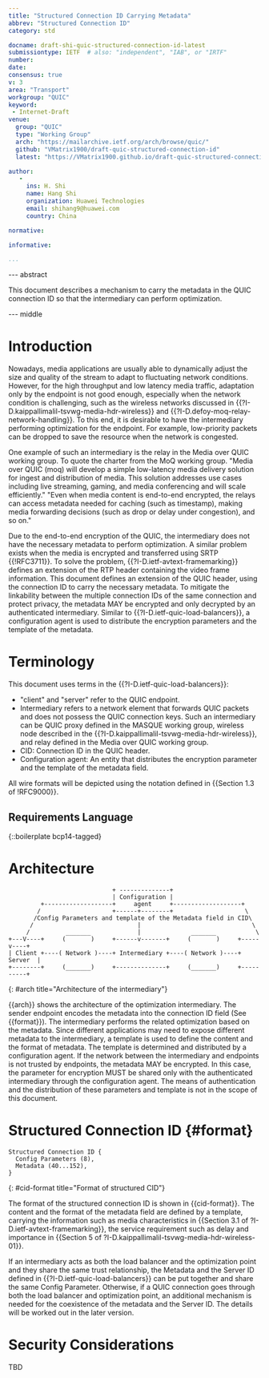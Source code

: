 ```yaml
---
title: "Structured Connection ID Carrying Metadata"
abbrev: "Structured Connection ID"
category: std

docname: draft-shi-quic-structured-connection-id-latest
submissiontype: IETF  # also: "independent", "IAB", or "IRTF"
number:
date:
consensus: true
v: 3
area: "Transport"
workgroup: "QUIC"
keyword:
 - Internet-Draft
venue:
  group: "QUIC"
  type: "Working Group"
  arch: "https://mailarchive.ietf.org/arch/browse/quic/"
  github: "VMatrix1900/draft-quic-structured-connection-id"
  latest: "https://VMatrix1900.github.io/draft-quic-structured-connection-id/draft-quic-structured-connection-id.html"

author:
   -
     ins: H. Shi
     name: Hang Shi
     organization: Huawei Technologies
     email: shihang9@huawei.com
     country: China

normative:

informative:

...
```


--- abstract

This document describes a mechanism to carry the metadata in the QUIC connection ID so that the intermediary can perform optimization.

--- middle

# Introduction

Nowadays, media applications are usually able to dynamically adjust the size and quality of the stream to adapt to fluctuating network conditions. However, for the high throughput and low latency media traffic, adaptation only by the endpoint is not good enough, especially when the network condition is challenging, such as the wireless networks discussed in {{?I-D.kaippallimalil-tsvwg-media-hdr-wireless}} and {{?I-D.defoy-moq-relay-network-handling}}. To this end, it is desirable to have the intermediary performing optimization for the endpoint. For example, low-priority packets can be dropped to save the resource when the network is congested.

One example of such an intermediary is the relay in the Media over QUIC working group. To quote the charter from the MoQ working group. "Media over QUIC (moq) will develop a simple low-latency media delivery solution for ingest and distribution of media. This solution addresses use cases including live streaming, gaming, and media conferencing and will scale efficiently." "Even when media content is end-to-end encrypted, the relays can access metadata needed for caching (such as timestamp), making media forwarding decisions (such as drop or delay under congestion), and so on."

Due to the end-to-end encryption of the QUIC, the intermediary does not have the necessary metadata to perform optimization. A similar problem exists when the media is encrypted and transferred using SRTP {{!RFC3711}}. To solve the problem, {{?I-D.ietf-avtext-framemarking}} defines an extension of the RTP header containing the video frame information. This document defines an extension of the QUIC header, using the connection ID to carry the necessary metadata. To mitigate the linkability between the multiple connection IDs of the same connection and protect privacy, the metadata MAY be encrypted and only decrypted by an authenticated intermediary. Similar to {{?I-D.ietf-quic-load-balancers}}, a configuration agent is used to distribute the encryption parameters and the template of the metadata.

# Terminology

This document uses terms in the {{?I-D.ietf-quic-load-balancers}}:

- "client" and "server" refer to the QUIC endpoint.
- Intermediary refers to a network element that forwards QUIC packets and does not possess the QUIC connection keys. Such an intermediary can be QUIC proxy defined in the MASQUE working group, wireless node described in the {{?I-D.kaippallimalil-tsvwg-media-hdr-wireless}}, and relay defined in the Media over QUIC working group.
- CID: Connection ID in the QUIC header.
- Configuration agent: An entity that distributes the encryption parameter and the template of the metadata field.

All wire formats will be depicted using the notation defined in {{Section 1.3 of !RFC9000}}.

## Requirements Language

{::boilerplate bcp14-tagged}

# Architecture

~~~
                             + --------------+
                             | Configuration |
         +-------------------+     agent     +-------------------+
        /                    +------+--------+                    \
       /Config Parameters and template of the Metadata field in CID\
      /                             |                               \
     /          _______             |              _______           \
+---V----+     (       )     +------v-------+     (       )     +-----v----+
| Client +----( Network )----+ Intermediary +----( Network )----+  Server  |
+--------+     (_______)     +--------------+     (_______)     +----------+

~~~
{: #arch title="Architecture of the intermediary"}

{{arch}} shows the architecture of the optimization intermediary. The sender endpoint encodes the metadata into the connection ID field (See {{format}}). The intermediary performs the related optimization based on the metadata. Since different applications may need to expose different metadata to the intermediary, a template is used to define the content and the format of metadata. The template is determined and distributed by a configuration agent. If the network between the intermediary and endpoints is not trusted by endpoints, the metadata MAY be encrypted. In this case, the parameter for encryption MUST be shared only with the authenticated intermediary through the configuration agent. The means of authentication and the distribution of these parameters and template is not in the scope of this document.

# Structured Connection ID {#format}
~~~
Structured Connection ID {
  Config Parameters (8),
  Metadata (40...152),
}
~~~
{: #cid-format title="Format of structured CID"}

The format of the structured connection ID is shown in {{cid-format}}. The content and the format of the metadata field are defined by a template, carrying the information such as media characteristics in {{Section 3.1 of ?I-D.ietf-avtext-framemarking}}, the service requirement such as delay and importance in {{Section 5 of ?I-D.kaippallimalil-tsvwg-media-hdr-wireless-01}}.

If an intermediary acts as both the load balancer and the optimization point and they share the same trust relationship, the Metadata and the Server ID defined in {{?I-D.ietf-quic-load-balancers}} can be put together and share the same Config Parameter. Otherwise, if a QUIC connection goes through both the load balancer and optimization point, an additional mechanism is needed for the coexistence of the metadata and the Server ID. The details will be worked out in the later version.

# Security Considerations

TBD
